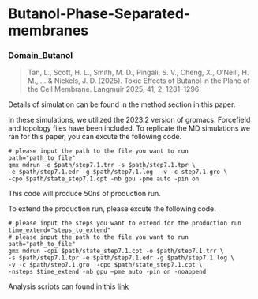 # Butanol-Phase-Separated-membranes

### Domain_Butanol

> Tan, L., Scott, H. L., Smith, M. D., Pingali, S. V., Cheng, X.,
> O’Neill, H. M., ... & Nickels, J. D. (2025).
> Toxic Effects of Butanol in the Plane of the Cell Membrane.
> Langmuir 2025, 41, 2, 1281–1296

Details of simulation can be found in the method section in this paper.

In these simulations, we utilized the 2023.2 version of gromacs.
Forcefield and topology files have been included.
To replicate the MD simulations we ran for this paper, you can excute the following
code.

```shell
# please input the path to the file you want to run
path="path_to_file"
gmx mdrun -o $path/step7.1.trr -s $path/step7.1.tpr \
-e $path/step7.1.edr -g $path/step7.1.log  -v -c step7.1.gro \
-cpo $path/state_step7.1.cpt -nb gpu -pme auto -pin on
```

This code will produce 50ns of production run.

To extend the production run, please excute the following code.

```shell
# please input the steps you want to extend for the production run
time_extend="steps_to_extend"
# please input the path to the file you want to run
path="path_to_file"
gmx mdrun -cpi $path/state_step7.1.cpt -o $path/step7.1.trr \
-s $path/step7.1.tpr -e $path/step7.1.edr -g $path/step7.1.log \
-v -c $path/step7.1.gro  -cpo $path/state_step7.1.cpt \
-nsteps $time_extend -nb gpu –pme auto -pin on -noappend
```

Analysis scripts can found in this
[link](https://github.com/jon33dn/Lipid-Membrane-Partitoning-Analysis---MD-Simulation)
